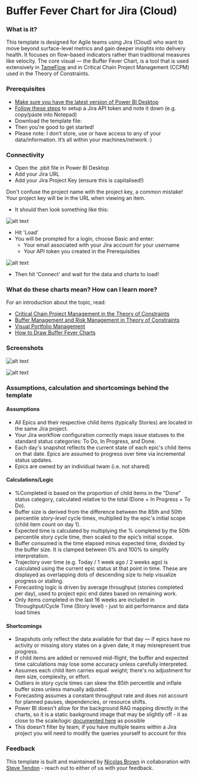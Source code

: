 # Buffer Fever Chart for Jira (Cloud)
### What is it?
This template is designed for Agile teams using Jira (Cloud) who want to move beyond surface-level metrics and gain deeper insights into delivery health. It focuses on flow-based indicators rather than traditional measures like velocity. The core visual — the Buffer Fever Chart, is a tool that is used extensively in [TameFlow](https://tameflow.com/) and in Critical Chain Project Management (CCPM) used in the Theory of Constraints.

### Prerequisites
* [Make sure you have the latest version of Power BI Desktop](https://aka.ms/pbiSingleInstaller)
* [Follow these steps](https://support.atlassian.com/atlassian-account/docs/manage-api-tokens-for-your-atlassian-account/) to setup a Jira API token and note it down (e.g. copy/paste into Notepad)
* Download the template file:
* Then you're good to get started!
* Please note: I don’t store, use or have access to any of your data/information. It’s all within your machines/network :)

### Connectivity
* Open the .pbit file in Power BI Desktop
* Add your Jira URL 
* Add your Jira Project Key (ensure this is capitalised!)

Don't confuse the project name with the project key, a common mistake! Your project key will be in the URL when viewing an item.

* It should then look something like this:
  
![alt text](![image](https://github.com/user-attachments/assets/11dbdc26-fdcf-440b-b105-589557e697a5))

* Hit 'Load' 
* You will be prompted for a login, choose Basic and enter:
  - Your email associated with your Jira account for your username
  - Your API token you created in the Prerequisities

![alt text](https://raw.githubusercontent.com/nbrown02/FlowViz-Jira/main/Screenshots/Login2.png)

* Then hit 'Connect' and wait for the data and charts to load!

### What do these charts mean? How can I learn more?
For an introduction about the topic, read:
- [Critical Chain Project Management in the Theory of Constraints](https://tameflow.com/blog/2012-09-25/critical-chain-project-management-in-TOC/)
- [Buffer Management and Risk Management in Theory of Constraints](https://tameflow.com/blog/2012-10-04/buffer-management-and-risk-management-in-TOC)
- [Visual Portfolio Management](https://tameflow.com/blog/2014-11-25/visual-portfolio-management)
- [How to Draw Buffer Fever Charts](https://tameflow.com/blog/2017-03-30/how-to-draw-buffer-fever-charts/)

### Screenshots

![alt text](![image](https://github.com/user-attachments/assets/a35b56c0-694f-4b14-9db9-50558867b3d8))

![alt text](![image](https://github.com/user-attachments/assets/efc5ce07-5fbc-46dd-85ff-edce9ed28480))

### Assumptions, calculation and shortcomings behind the template
#### Assumptions 
- All Epics and their respective child items (typically Stories) are located in the same Jira project.
- Your Jira workflow configuration correctly maps issue statuses to the standard status categories: To Do, In Progress, and Done.
- Each day's snapshot reflects the current state of each epic's child items on that date. Epics are assumed to progress over time via incremental status updates.
- Epics are owned by an individual twam (i.e. not shared)

#### Calculations/Logic
- %Completed is based on the proportion of child items in the "Done" status category, calculated relative to the total (Done + In Progress + To Do).
- Buffer size is derived from the difference between the 85th and 50th percentile *story-level* cycle times, multiplied by the epic's initial scope (child item count on day 1).
- Expected time is calculated by multiplying the % completed by the 50th percentile story cycle time, then scaled to the epic’s initial scope.
- Buffer consumed is the time elapsed minus expected time, divided by the buffer size. It is clamped between 0% and 100% to simplify interpretation.
- Trajectory over time (e.g. Today / 1 week ago / 2 weeks ago) is calculated using the current epic status at that point in time. These are displayed as overlapping dots of descending size to help visualize progress or stalling.
- Forecasting logic is driven by average throughput (stories completed per day), used to project epic end dates based on remaining work.
- Only items completed in the last 16 weeks are included in Throughput/Cycle Time (Story level) - just to aid performance and data load times

#### Shortcomings
- Snapshots only reflect the data available for that day — if epics have no activity or missing story states on a given date, it may misrepresent true progress.
- If child items are added or removed mid-flight, the buffer and expected time calculations may lose some accuracy unless carefully interpreted.
- Assumes each child item carries equal weight; there's no adjustment for item size, complexity, or effort.
- Outliers in story cycle times can skew the 85th percentile and inflate buffer sizes unless manually adjusted.
- Forecasting assumes a constant throughput rate and does not account for planned pauses, dependencies, or resource shifts.
- Power BI doesn't allow for the background RAG mapping directly in the charts, so it is a static baxkground image that may be slightly off - it as close to the scale/logic [documented here](https://tameflow.com/blog/2017-03-30/how-to-draw-buffer-fever-charts/) as possible
- This doesn't filter by team, if you have multiple teams within a Jira project you will need to modify the queries yourself to account for this

### Feedback
This template is built and maintained by [Nicolas Brown](https://www.nicolasbrown.co.uk/) in collaboration with [Steve Tendon](https://tameflow.com/) - reach out to either of us with your feedback.
